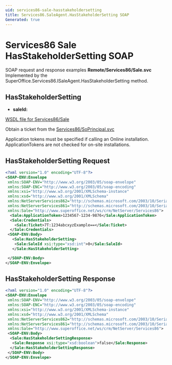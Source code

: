 ```yaml
---
uid: services86-sale-hasstakeholdersetting
title: Services86.SaleAgent.HasStakeholderSetting SOAP
Generated: true
---
```


# Services86 Sale HasStakeholderSetting SOAP

SOAP request and response examples **Remote/Services86/Sale.svc**
Implemented by the <see cref="M:SuperOffice.Services86.ISaleAgent.HasStakeholderSetting">SuperOffice.Services86.ISaleAgent.HasStakeholderSetting</see> method.

## HasStakeholderSetting



* **saleId:** 



[WSDL file for Services86/Sale](../Services86-Sale.md)

Obtain a ticket from the [Services86/SoPrincipal.svc](../SoPrincipal/index.md)

Application tokens must be specified if calling an Online installation. ApplicationTokens are not checked for on-site installations.

## HasStakeholderSetting Request

```xml
<?xml version="1.0" encoding="UTF-8"?>
<SOAP-ENV:Envelope
 xmlns:SOAP-ENV="http://www.w3.org/2003/05/soap-envelope"
 xmlns:SOAP-ENC="http://www.w3.org/2003/05/soap-encoding"
 xmlns:xsi="http://www.w3.org/2001/XMLSchema-instance"
 xmlns:xsd="http://www.w3.org/2001/XMLSchema"
 xmlns:NetServerServices862="http://schemas.microsoft.com/2003/10/Serialization/Arrays"
 xmlns:NetServerServices861="http://schemas.microsoft.com/2003/10/Serialization/"
 xmlns:Sale="http://www.superoffice.net/ws/crm/NetServer/Services86">
  <Sale:ApplicationToken>1234567-1234-9876</Sale:ApplicationToken>
  <Sale:Credentials>
    <Sale:Ticket>7T:1234abcxyzExample==</Sale:Ticket>
  </Sale:Credentials>
 <SOAP-ENV:Body>
   <Sale:HasStakeholderSetting>
    <Sale:SaleId xsi:type="xsd:int">0</Sale:SaleId>
   </Sale:HasStakeholderSetting>

 </SOAP-ENV:Body>
</SOAP-ENV:Envelope>

```


## HasStakeholderSetting Response

```xml
<?xml version="1.0" encoding="UTF-8"?>
<SOAP-ENV:Envelope
 xmlns:SOAP-ENV="http://www.w3.org/2003/05/soap-envelope"
 xmlns:SOAP-ENC="http://www.w3.org/2003/05/soap-encoding"
 xmlns:xsi="http://www.w3.org/2001/XMLSchema-instance"
 xmlns:xsd="http://www.w3.org/2001/XMLSchema"
 xmlns:NetServerServices862="http://schemas.microsoft.com/2003/10/Serialization/Arrays"
 xmlns:NetServerServices861="http://schemas.microsoft.com/2003/10/Serialization/"
 xmlns:Sale="http://www.superoffice.net/ws/crm/NetServer/Services86">
 <SOAP-ENV:Body>
  <Sale:HasStakeholderSettingResponse>
   <Sale:Response xsi:type="xsd:boolean">false</Sale:Response>
  </Sale:HasStakeholderSettingResponse>
 </SOAP-ENV:Body>
</SOAP-ENV:Envelope>

```

